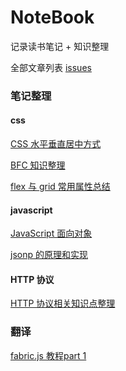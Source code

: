 # NoteBook

记录读书笔记 + 知识整理

全部文章列表 [issues](https://github.com/theydy/NoteBook/issues)

### 笔记整理

#### css

[CSS 水平垂直居中方式](https://github.com/theydy/NoteBook/issues/5)

[BFC 知识整理](https://github.com/theydy/NoteBook/issues/6)

[flex 与 grid 常用属性总结](https://github.com/theydy/NoteBook/issues/7)

#### javascript

[JavaScript 面向对象](https://github.com/theydy/NoteBook/issues/4)

[jsonp 的原理和实现](https://github.com/theydy/NoteBook/issues/8)

#### HTTP 协议

[HTTP 协议相关知识点整理](https://github.com/theydy/NoteBook/issues/3)

### 翻译

[fabric.js 教程part 1](https://github.com/theydy/NoteBook/issues/2)
